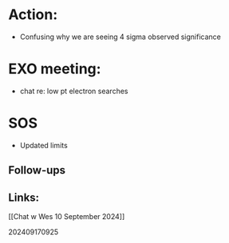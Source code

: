 
# Action:
- Confusing why we are seeing 4 sigma observed significance 

# EXO meeting: 
- chat re: low pt electron searches

# SOS
- Updated limits




## Follow-ups


## Links: 
[[Chat w Wes 10 September 2024]]



202409170925
